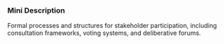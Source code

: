 ### Mini Description

Formal processes and structures for stakeholder participation, including consultation frameworks, voting systems, and deliberative forums.
